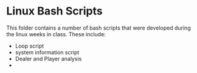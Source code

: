 # Linux Bash Scripts

This folder contains a number of bash scripts that were developed during the linux weeks in class.  These include:
- Loop script
- system information script
- Dealer and Player analysis
- 

